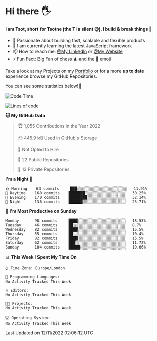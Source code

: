 # Hi there :raised_hand_with_fingers_splayed:
#### I am Tsot, short for Tsotne (the T is silent :wink:). I build & break things :space_invader:
- :telescope: Passionate about building fast, scalable and flexible products
- :seedling: I am currently learning the latest JavaScript framework 
- :mailbox: How to reach me: [@My LinkedIn](https://www.linkedin.com/in/tsotne-gvadzabia/) or [@My Website](https://tsotne.co.uk/contact)
- :zap: Fun Fact: Big Fan of chess ♟ and the 👾 emoji

Take a look at my Projects on my [Portfolio](https://tsotne.co.uk/) or for a more **up to date** experience browse my GitHub Repositories.

You can see some statistics below!:space_invader:
<!--START_SECTION:waka-->
![Code Time](http://img.shields.io/badge/Code%20Time-761%20hrs%202%20mins-blue)

![Lines of code](https://img.shields.io/badge/From%20Hello%20World%20I%27ve%20Written-625%20Thousand%20lines%20of%20code-blue)

**🐱 My GitHub Data** 

> 🏆 1,055 Contributions in the Year 2022
 > 
> 📦 445.9 kB Used in GitHub's Storage 
 > 
> 🚫 Not Opted to Hire
 > 
> 📜 22 Public Repositories 
 > 
> 🔑 13 Private Repositories  
 > 
**I'm a Night 🦉** 

```text
🌞 Morning    63 commits     ███░░░░░░░░░░░░░░░░░░░░░░   11.91% 
🌆 Daytime    160 commits    ███████░░░░░░░░░░░░░░░░░░   30.25% 
🌃 Evening    170 commits    ████████░░░░░░░░░░░░░░░░░   32.14% 
🌙 Night      136 commits    ██████░░░░░░░░░░░░░░░░░░░   25.71%

```
📅 **I'm Most Productive on Sunday** 

```text
Monday       98 commits     ████░░░░░░░░░░░░░░░░░░░░░   18.53% 
Tuesday      46 commits     ██░░░░░░░░░░░░░░░░░░░░░░░   8.7% 
Wednesday    82 commits     ████░░░░░░░░░░░░░░░░░░░░░   15.5% 
Thursday     55 commits     ██░░░░░░░░░░░░░░░░░░░░░░░   10.4% 
Friday       82 commits     ████░░░░░░░░░░░░░░░░░░░░░   15.5% 
Saturday     62 commits     ███░░░░░░░░░░░░░░░░░░░░░░   11.72% 
Sunday       104 commits    █████░░░░░░░░░░░░░░░░░░░░   19.66%

```


📊 **This Week I Spent My Time On** 

```text
⌚︎ Time Zone: Europe/London

💬 Programming Languages: 
No Activity Tracked This Week

🔥 Editors: 
No Activity Tracked This Week

🐱‍💻 Projects: 
No Activity Tracked This Week

💻 Operating System: 
No Activity Tracked This Week

```


 Last Updated on 12/11/2022 02:06:12 UTC
<!--END_SECTION:waka-->
